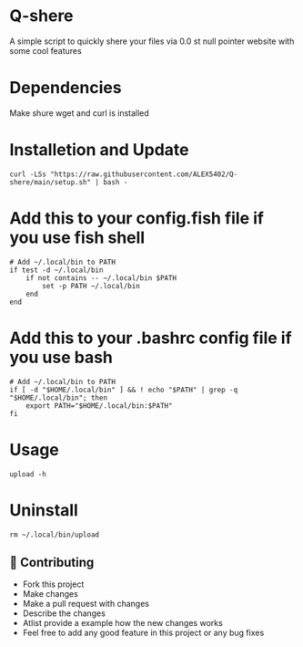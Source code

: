 # Q-shere
 A simple script to quickly shere your files via 0.0 st null pointer website with some cool features 

# Dependencies
 Make shure wget and curl is installed

# Installetion and Update
```shell
curl -LSs "https://raw.githubusercontent.com/ALEX5402/Q-shere/main/setup.sh" | bash -

```

# Add this to your config.fish file if you use fish shell
```shell
# Add ~/.local/bin to PATH
if test -d ~/.local/bin
    if not contains -- ~/.local/bin $PATH
        set -p PATH ~/.local/bin
    end
end

```

# Add this to your .bashrc config file if you use bash
```shell
# Add ~/.local/bin to PATH
if [ -d "$HOME/.local/bin" ] && ! echo "$PATH" | grep -q "$HOME/.local/bin"; then
    export PATH="$HOME/.local/bin:$PATH"
fi

```

# Usage
```shell
upload -h

```

# Uninstall
```shell
rm ~/.local/bin/upload

```
## 🤝 Contributing

- Fork this project
- Make changes
- Make a pull request with changes
- Describe the changes
- Atlist provide a example how the new changes works
- Feel free to add any good feature in this project or any bug fixes
